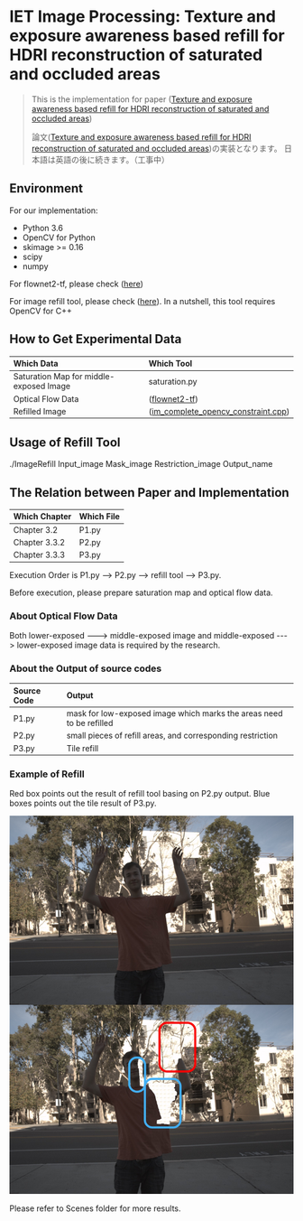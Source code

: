 # IET Image Processing: Texture and exposure awareness based refill for HDRI reconstruction of saturated and occluded areas

> 
> This is the implementation for paper ([Texture and exposure awareness based refill for HDRI reconstruction of saturated and occluded areas](https://doi.org/10.1049/ipr2.12257))
> 
> 論文([Texture and exposure awareness based refill for HDRI reconstruction of saturated and occluded areas](https://doi.org/10.1049/ipr2.12257))の実装となります。
> 日本語は英語の後に続きます。（工事中）

## Environment

For our implementation:
- Python 3.6
- OpenCV for Python
- skimage >= 0.16
- scipy
- numpy

For flownet2-tf, please check ([here](https://github.com/UncleJerry/flownet2-tf/blob/master/README.md))

For image refill tool, please check ([here](https://github.com/UncleJerry/Image_Completion/blob/master/code/README.md)). In a nutshell, this tool requires OpenCV for C++


## How to Get Experimental Data

| Which Data | Which Tool |
|:--|:--|
| Saturation Map for middle-exposed Image | saturation.py |
| Optical Flow Data | ([flownet2-tf](https://github.com/UncleJerry/flownet2-tf/blob/master/README.md)) |
| Refilled Image | ([im_complete_opencv_constraint.cpp](https://github.com/UncleJerry/Image_Completion/blob/master/code/README.md)) |

## Usage of Refill Tool

./ImageRefill Input_image Mask_image Restriction_image Output_name

## The Relation between Paper and Implementation

| Which Chapter | Which File |
|:--|:--|
| Chapter 3.2 | P1.py |
| Chapter 3.3.2 | P2.py |
| Chapter 3.3.3 | P3.py |

Execution Order is P1.py --> P2.py --> refill tool --> P3.py.

Before execution, please prepare saturation map and optical flow data.

### About Optical Flow Data

Both lower-exposed ---> middle-exposed image and middle-exposed ---> lower-exposed image data is required by the research.

### About the Output of source codes

| Source Code | Output |
|:--|:--|
| P1.py | mask for low-exposed image which marks the areas need to be refilled |
| P2.py | small pieces of refill areas, and corresponding restriction |
| P3.py | Tile refill |

### Example of Refill

Red box points out the result of refill tool basing on P2.py output. Blue boxes points out the tile result of P3.py.

![RefillResultExample](/RefillResultExample.jpg)

Please refer to Scenes folder for more results.